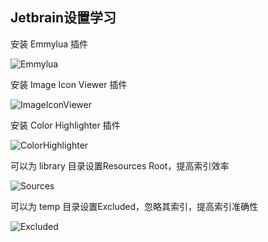## Jetbrain设置学习

安装 Emmylua 插件

![Emmylua](/assets/emmylua.png)

安装 Image Icon Viewer 插件

![ImageIconViewer](/assets/imageIconViewer.png)

安装 Color Highlighter 插件

![ColorHighlighter](/assets/colorHighlighter.png)

可以为 library 目录设置Resources Root，提高索引效率

![Sources](/assets/jetbrain1.png)

可以为 temp 目录设置Excluded，忽略其索引，提高索引准确性

![Excluded](/assets/jetbrain2.png)
